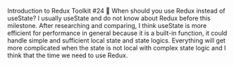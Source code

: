 Introduction to Redux Toolkit #24
📌 When should you use Redux instead of useState?
I usually useState and do not know about Redux before this milestone. After researching and comparing, I think useState is more efficient for performance in general because it is a built-in function, it could handle simple and sufficient local state and state logics. Everything will get more complicated when the state is not local with complex state logic and I think that the time we need to use Redux.
